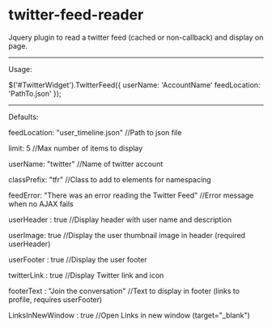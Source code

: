twitter-feed-reader
===================

Jquery plugin to read a twitter feed (cached or non-callback) and display on page.

---

Usage:

$('#TwitterWidget').TwitterFeed({
  	userName: 'AccountName'
		feedLocation: 'PathTo.json'
	});
  
  ---

Defaults:

  feedLocation: "user_timeline.json" //Path to json file
  
  limit: 5 //Max number of items to display
  
  userName: "twitter" //Name of twitter account
  
  classPrefix: "tfr" //Class to add to elements for namespacing
  
  feedError: "There was an error reading the Twitter Feed" //Error message when no AJAX fails
  
  userHeader : true //Display header with user name and description
  
  userImage: true //Display the user thumbnail image in header (required userHeader)
  
  userFooter : true //Display the user footer
  
  twitterLink : true //Display Twitter link and icon
  
  footerText : "Join the conversation" //Text to display in footer (links to profile, requires userFooter)
  
  LinksInNewWindow : true //Open Links in new window (target="_blank")
